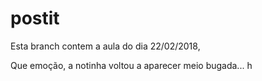 # postit

Esta branch contem a aula do dia 22/02/2018, 

Que emoção, a notinha voltou a aparecer meio bugada...
h